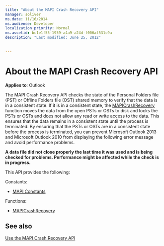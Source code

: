 ```yaml
---
title: "About the MAPI Crash Recovery API"
manager: soliver
ms.date: 11/16/2014
ms.audience: Developer
localization_priority: Normal
ms.assetid: bc1e1f55-1959-a4a9-a24d-f006af531c9a
description: "Last modified: June 25, 2012"
 
 
---
```


# About the MAPI Crash Recovery API

  
  
**Applies to**: Outlook 
  
The MAPI Crash Recovery API checks the state of the Personal Folders file (PST) or Offline Folders file (OST) shared memory to verify that the data is in a consistent state. If it is in a consistent state, the [MAPICrashRecovery](mapicrashrecovery.md) function moves the data from the open PSTs or OSTs to disk and locks the PSTs or OSTs and does not allow any read or write access to the data. This ensures that the data remains in a consistent state until the process is terminated. By ensuring that the PSTs or OSTs are in a consistent state before the process is terminated, you can prevent Microsoft Outlook 2013 and Microsoft Outlook 2010 from displaying the following error message and avoid performance problems. 
  
 **A data file did not close properly the last time it was used and is being checked for problems. Performance might be affected while the check is in progress.**
  
This API provides the following:
  
Constants:
  
- [MAPI Constants](mapi-constants.md)
    
Functions:
  
- [MAPICrashRecovery](mapicrashrecovery.md)
    
## See also



[Use the MAPI Crash Recovery API](how-to-use-the-mapi-crash-recovery-api.md)


